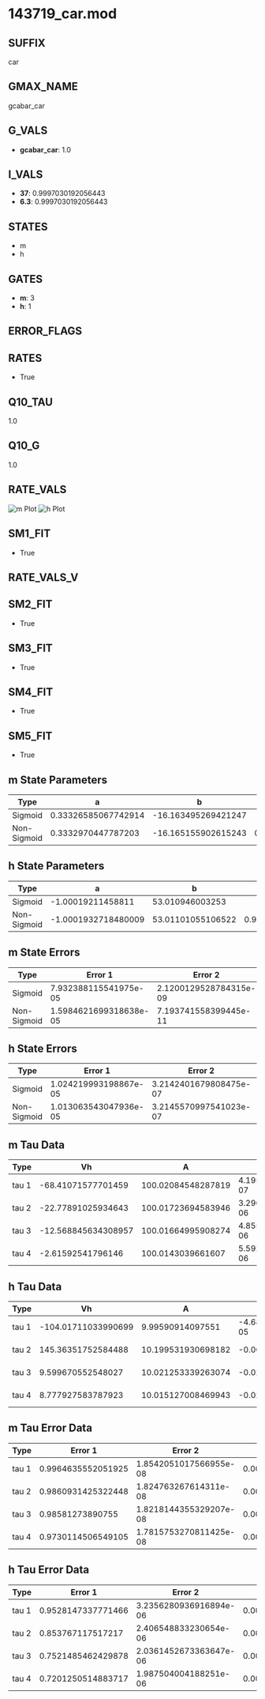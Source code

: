# 143719_car.mod

## SUFFIX

car

## GMAX_NAME

gcabar_car

## G_VALS

- **gcabar_car**: 1.0

## I_VALS

- **37**: 0.9997030192056443
- **6.3**: 0.9997030192056443

## STATES

- m
- h

## GATES

- **m**: 3
- **h**: 1

## ERROR_FLAGS


## RATES

- True

## Q10_TAU

1.0

## Q10_G

1.0

## RATE_VALS

![m Plot](/Users/pbozelos/Dropbox/icg-Chai-Panos/supermodels/output_markdown_files/Ca/143719_car.mod/images/m.png)
![h Plot](/Users/pbozelos/Dropbox/icg-Chai-Panos/supermodels/output_markdown_files/Ca/143719_car.mod/images/h.png)

## SM1_FIT

- True

## RATE_VALS_V

## SM2_FIT

- True

## SM3_FIT

- True

## SM4_FIT

- True

## SM5_FIT

- True

## m State Parameters

| Type | a | b | c | d |
| --- | --- | --- | --- | --- |
| Sigmoid | 0.33326585067742914 | -16.163495269421247 |
| Non-Sigmoid | 0.3332970447787203 | -16.165155902615243 | 0.9999597627528287 | -4.497016280773251e-06 |

## h State Parameters

| Type | a | b | c | d |
| --- | --- | --- | --- | --- |
| Sigmoid | -1.00019211458811 | 53.010946003253 |
| Non-Sigmoid | -1.0001932718480009 | 53.01101055106522 | 0.9999994702246561 | 7.893994151216358e-07 |

## m State Errors

| Type | Error 1 | Error 2 | Error 3 |
| --- | --- | --- | --- |
| Sigmoid | 7.932388115541975e-05 | 2.1200129528784315e-09 | 4.3301887117372065e-05 |
| Non-Sigmoid | 1.5984621699318638e-05 | 7.193741558399445e-11 | 8.725799524126033e-06 |

## h State Errors

| Type | Error 1 | Error 2 | Error 3 |
| --- | --- | --- | --- |
| Sigmoid | 1.024219993198867e-05 | 3.2142401679808475e-07 | 8.600375309693111e-06 |
| Non-Sigmoid | 1.013063543047936e-05 | 3.2145570997541023e-07 | 8.506694597483802e-06 |

## m Tau Data

| Type | Vh | A | b1 | b2 | c1 | c2 | d1 | d2 | e1 | e2 |
| --- | --- | --- | --- | --- | --- | --- | --- | --- | --- | --- |
| tau 1 | -68.41071577701459 | 100.02084548287819 | 4.195830299478096e-07 | 1.1234122158281973e-06 |
| tau 2 | -22.77891025934643 | 100.01723694583946 | 3.296987684974171e-06 | -1.3734777343721394e-08 | 4.6548504155047185e-06 | -3.468875121507856e-08 |
| tau 3 | -12.568845634308957 | 100.01664995908274 | 4.855918788205293e-06 | -1.9782346908416772e-08 | 2.198223904726375e-10 | 5.441966444134133e-06 | -4.268470459260473e-08 | 2.859767189364858e-10 |
| tau 4 | -2.61592541796146 | 100.0143039661607 | 5.592285920512054e-06 | 1.383144233324126e-08 | 6.363907367198633e-10 | -8.12487671224567e-12 | 5.144769032156583e-06 | -7.032374767100257e-08 | 7.104090041653436e-10 | -3.1839920971378194e-13 |

## h Tau Data

| Type | Vh | A | b1 | b2 | c1 | c2 | d1 | d2 | e1 | e2 |
| --- | --- | --- | --- | --- | --- | --- | --- | --- | --- | --- |
| tau 1 | -104.01711033990699 | 9.99590914097551 | -4.6807416437921196e-05 | -8.069086772593471e-05 |
| tau 2 | 145.36351752584488 | 10.199531930698182 | -0.0036326342381331855 | 2.797486164921187e-05 | -0.005071133000227962 | -9.531029693955193e-06 |
| tau 3 | 9.599670552548027 | 10.021253339263074 | -0.020644757304855224 | 0.00021615719387102218 | -7.925306855147023e-07 | -0.020552443900555634 | -0.00020733586336879712 | -7.065618541612497e-07 |
| tau 4 | 8.777927583787923 | 10.015127008469943 | -0.024825167867266826 | 0.00030793135207159313 | -1.3774639283590966e-06 | 8.088439702593749e-10 | -0.024795596514283487 | -0.0003148048560242121 | -1.603935031702575e-06 | -2.4521622500618676e-09 |

## m Tau Error Data

| Type | Error 1 | Error 2 | Error 3 |
| --- | --- | --- | --- |
| tau 1 | 0.9964635552051925 | 1.8542051017566955e-08 | 0.00018044926370416338 |
| tau 2 | 0.9860931425322448 | 1.824763267614311e-08 | 0.00017857128901922235 |
| tau 3 | 0.98581273890755 | 1.8218144355329207e-08 | 0.00017852051081729828 |
| tau 4 | 0.9730114506549105 | 1.7815753270811425e-08 | 0.00017620232965795033 |

## h Tau Error Data

| Type | Error 1 | Error 2 | Error 3 |
| --- | --- | --- | --- |
| tau 1 | 0.9528147337771466 | 3.2356280936916894e-06 | 0.0022458901531162315 |
| tau 2 | 0.853767117517217 | 2.406548833230654e-06 | 0.002012423920739686 |
| tau 3 | 0.7521485462429878 | 2.0361452673363647e-06 | 0.001772897661847986 |
| tau 4 | 0.7201250514883717 | 1.987504004188251e-06 | 0.0016974147279804005 |

